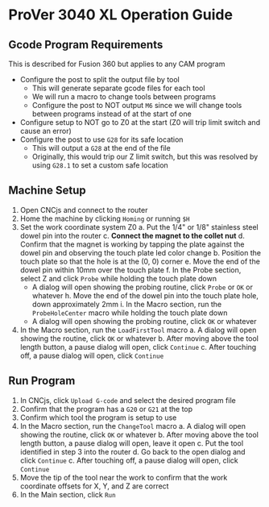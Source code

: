 # ProVer 3040 XL Operation Guide

## Gcode Program Requirements
This is described for Fusion 360 but applies to any CAM program

* Configure the post to split the output file by tool
   * This will generate separate gcode files for each tool
   * We will run a macro to change tools between programs
   * Configure the post to NOT output `M6` since we will change tools between programs instead of at the start of one
* Configure setup to NOT go to Z0 at the start (Z0 will trip limit switch and cause an error)
* Configure the post to use `G28` for its safe location
   * This will output a `G28` at the end of the file
   * Originally, this would trip our Z limit switch, but this was resolved by using `G28.1` to set a custom safe location

## Machine Setup
1. Open CNCjs and connect to the router
2. Home the machine by clicking `Homing` or running `$H`
3. Set the work coordinate system Z0
   a. Put the 1/4" or 1/8" stainless steel dowel pin into the router
   c. **Connect the magnet to the collet nut**
   d. Confirm that the magnet is working by tapping the plate against the dowel pin and observing the touch plate led color change
   b. Position the touch plate so that the hole is at the (0, 0) corner
   e. Move the end of the dowel pin within 10mm over the touch plate
   f. In the Probe section, select Z and click `Probe` while holding the touch plate down
      * A dialog will open showing the probing routine, click `Probe` or `OK` or whatever
   h. Move the end of the dowel pin into the touch plate hole, down approximately 2mm
   i. In the Macro section, run the `ProbeHoleCenter` macro while holding the touch plate down
      * A dialog will open showing the probing routine, click `OK` or whatever
4. In the Macro section, run the `LoadFirstTool` macro
   a. A dialog will open showing the routine, click `OK` or whatever
   b. After moving above the tool length button, a pause dialog will open, click `Continue`
   c. After touching off, a pause dialog will open, click `Continue`
   
## Run Program
1. In CNCjs, click `Upload G-code` and select the desired program file
2. Confirm that the program has a `G20` or `G21` at the top
3. Confirm which tool the program is setup to use
4. In the Macro section, run the `ChangeTool` macro
   a. A dialog will open showing the routine, click `OK` or whatever
   b. After moving above the tool length button, a pause dialog will open, leave it open
   c. Put the tool identified in step 3 into the router
   d. Go back to the open dialog and click `Continue`
   c. After touching off, a pause dialog will open, click `Continue`
5. Move the tip of the tool near the work to confirm that the work coordinate offsets for X, Y, and Z are correct
7. In the Main section, click `Run`

